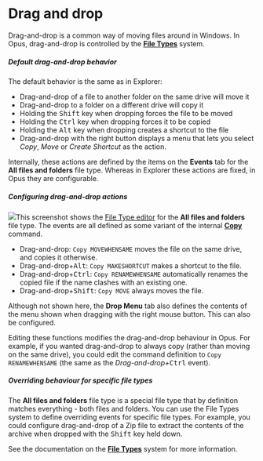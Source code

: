 # Drag and drop

Drag-and-drop is a common way of moving files around in Windows. In Opus, drag-and-drop is controlled by the **[File Types](/Manual/file_types/RAEDME.md)** system.

##### Default drag-and-drop behavior

The default behavior is the same as in Explorer:

- Drag-and-drop of a file to another folder on the same drive will move it
- Drag-and-drop to a folder on a different drive will copy it
- Holding the <kbd>Shift</kbd> key when dropping forces the file to be moved
- Holding the <kbd>Ctrl</kbd> key when dropping forces it to be copied
- Holding the <kbd>Alt</kbd> key when dropping creates a shortcut to the file
- Drag-and-drop with the right button displays a menu that lets you select *Copy*, *Move* or *Create Shortcut* as the action.

Internally, these actions are defined by the items on the **Events** tab for the **All files and folders** file type. Whereas in Explorer these actions are fixed, in Opus they are configurable.

##### Configuring drag-and-drop actions

<img src="/media/13/default_draganddrop.png" class="align-right" data-query="?nolink" />This screenshot shows the [File Type editor](/Manual/file_types/filetype_editor/RAEDME.md) for the **All files and folders** file type. The events are all defined as some variant of the internal **[Copy](/Manual/reference/command_reference/internal_commands/copy.md)** command.

- Drag-and-drop: `Copy MOVEWHENSAME` moves the file on the same drive, and copies it otherwise.
- Drag-and-drop+<kbd>Alt</kbd>: `Copy MAKESHORTCUT` makes a shortcut to the file.
- Drag-and-drop+<kbd>Ctrl</kbd>: `Copy RENAMEWHENSAME` automatically renames the copied file if the name clashes with an existing one.
- Drag-and-drop+<kbd>Shift</kbd>: `Copy MOVE` always moves the file.

Although not shown here, the **Drop Menu** tab also defines the contents of the menu shown when dragging with the right mouse button. This can also be configured.

Editing these functions modifies the drag-and-drop behaviour in Opus. For example, if you wanted drag-and-drop to always copy (rather than moving on the same drive), you could edit the command definition to `Copy RENAMEWHENSAME` (the same as the *Drag-and-drop+*<kbd>Ctrl</kbd> event).

##### Overriding behaviour for specific file types

The **All files and folders** file type is a special file type that by definition matches everything - both files and folders. You can use the File Types system to define overriding events for specific file types. For example, you could configure drag-and-drop of a Zip file to extract the contents of the archive when dropped with the <kbd>Shift</kbd> key held down.

See the documentation on the **[File Types](/Manual/file_types/RAEDME.md)** system for more information.
